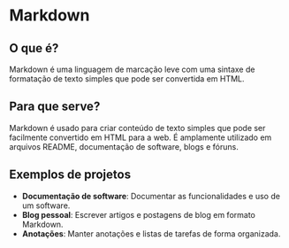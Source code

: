 # Markdown

## O que é?
Markdown é uma linguagem de marcação leve com uma sintaxe de formatação de texto simples que pode ser convertida em HTML.

## Para que serve?
Markdown é usado para criar conteúdo de texto simples que pode ser facilmente convertido em HTML para a web. É amplamente utilizado em arquivos README, documentação de software, blogs e fóruns.

## Exemplos de projetos
- **Documentação de software**: Documentar as funcionalidades e uso de um software.
- **Blog pessoal**: Escrever artigos e postagens de blog em formato Markdown.
- **Anotações**: Manter anotações e listas de tarefas de forma organizada.